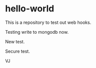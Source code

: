 # hello-world

This is a repository to test out web hooks.

Testing write to mongodb now.

New test.

Secure test.

VJ
